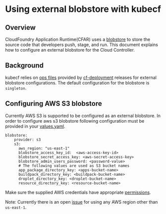 # Using external blobstore with kubecf

## Overview

CloudFoundry Application Runtime(CFAR) uses a [blobstore](https://docs.cloudfoundry.org/concepts/cc-blobstore.html) to store the source code that developers push, stage, and run. This document explains how to configure an external blobstore for the Cloud Controller.

## Background

kubecf relies on [ops files](https://github.com/cloudfoundry/cf-deployment/blob/master/operations/README.md) provided by [cf-deployment](https://github.com/cloudfoundry/cf-deployment) releases for external blobstore configurations. The default configuration for the blobstore is `singleton`.

## Configuring AWS S3 blobstore

Currently AWS S3 is supported to be configured as an external blobstore. In order to configure aws s3 blobstore following configuration must be provided in your [values.yaml](https://github.com/cloudfoundry-incubator/kubecf/blob/master/deploy/helm/kubecf/values.yaml#L260-L272).

```
blobstore:
    provider: s3
    s3:
      aws_region: "us-east-1"
      blobstore_access_key_id:  <aws-access-key-id>
      blobstore_secret_access_key: <aws-secret-access-key>
      blobstore_admin_users_password: <password-value>
      # The following values are used as S3 bucket names
      app_package_directory_key: <apps-bucket-name>
      buildpack_directory_key: <buildpack-bucket-name>
      droplet_directory_key: <droplet-bucket-name>
      resource_directory_key: <resource-bucket-name>
```

Make sure the supplied AWS credentials have appropriate [permissions](https://docs.cloudfoundry.org/deploying/common/cc-blobstore-config.html#fog-aws-iam). 

Note: Currently there is an open [issue](https://github.com/cloudfoundry-incubator/kubecf/issues/656) for using any AWS region other than `us-east-1`.
